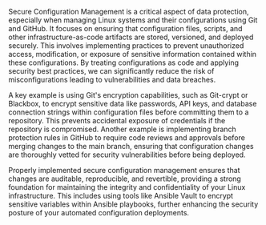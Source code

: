 Secure Configuration Management is a critical aspect of data protection, especially when managing Linux systems and their configurations using Git and GitHub. It focuses on ensuring that configuration files, scripts, and other infrastructure-as-code artifacts are stored, versioned, and deployed securely. This involves implementing practices to prevent unauthorized access, modification, or exposure of sensitive information contained within these configurations. By treating configurations as code and applying security best practices, we can significantly reduce the risk of misconfigurations leading to vulnerabilities and data breaches.

A key example is using Git's encryption capabilities, such as Git-crypt or Blackbox, to encrypt sensitive data like passwords, API keys, and database connection strings within configuration files before committing them to a repository. This prevents accidental exposure of credentials if the repository is compromised. Another example is implementing branch protection rules in GitHub to require code reviews and approvals before merging changes to the main branch, ensuring that configuration changes are thoroughly vetted for security vulnerabilities before being deployed.

Properly implemented secure configuration management ensures that changes are auditable, reproducible, and revertible, providing a strong foundation for maintaining the integrity and confidentiality of your Linux infrastructure. This includes using tools like Ansible Vault to encrypt sensitive variables within Ansible playbooks, further enhancing the security posture of your automated configuration deployments.